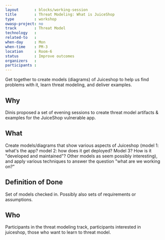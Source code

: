 ```yaml
---
layout       : blocks/working-session
title        : Threat Modeling: What is JuiceShop
type         : workshop
owasp-project: no
track        : Threat Model
technology   :
related-to   :
when-day     : Mon
when-time    : PM-3
location     : Room-6
status       : Improve outcomes
organizers   :
participants :
---
```


Get together to create models (diagrams) of Juiceshop to help us find problems with it, learn threat modeling, and deliver examples.

## Why

Dinis proposed a set of evening sessions to create threat model artifacts & examples for the JuiceShop vulnerable app.

## What

Create models/diagrams that show various aspects of Juiceshop (model 1: what's the app?  model 2: how does it get deployed?  Model 3? How is it "developed and maintained"?  Other models as seem possibly interesting), and apply various techniques to answer the question "what are we working on?"

## Definition of Done

Set of models checked in.  Possibly also sets of requirements or assumptions.

## Who

Participants in the threat modeling track, participants interested in juiceshop, those who want to learn to threat model.
